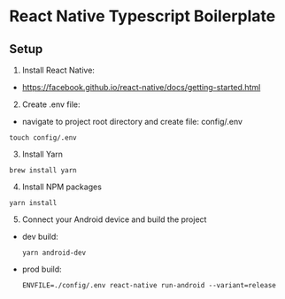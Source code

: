 
# React Native Typescript Boilerplate

## Setup

1. Install React Native:
  - https://facebook.github.io/react-native/docs/getting-started.html

2. Create .env file:
  - navigate to project root directory and create file: config/.env
  ```
  touch config/.env
  ```

3. Install Yarn
  ```
  brew install yarn
  ```

4. Install NPM packages
  ```
  yarn install
  ```
  
5. Connect your Android device and build the project
- dev build:
  ```
  yarn android-dev
  ```
- prod build:
  ```
  ENVFILE=./config/.env react-native run-android --variant=release
  ```
